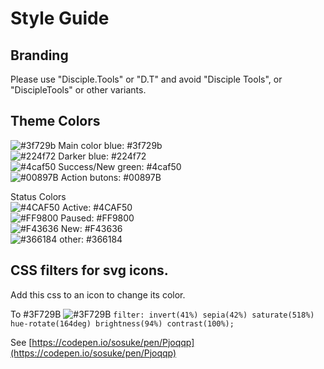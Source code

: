 # Style Guide

## Branding

Please use "Disciple.Tools" or "D.T" and avoid "Disciple Tools", or "DiscipleTools" or other variants.

## Theme Colors

![#3f729b](https://via.placeholder.com/15/3f729b/000000?text=+) Main color blue: \#3f729b  
![\#224f72](https://via.placeholder.com/15/224f72/000000?text=+) Darker blue: \#224f72  
![\#4caf50](https://via.placeholder.com/15/4caf50/000000?text=+) Success/New green: \#4caf50  
![\#00897B](https://via.placeholder.com/15/00897B/000000?text=+) Action butons: \#00897B

Status Colors  
![\#4CAF50](https://via.placeholder.com/15/4CAF50/000000?text=+) Active: \#4CAF50  
![\#FF9800](https://via.placeholder.com/15/FF9800/000000?text=+) Paused: \#FF9800  
![\#F43636](https://via.placeholder.com/15/F43636/000000?text=+) New: \#F43636  
![\#366184](https://via.placeholder.com/15/366184/000000?text=+) other: \#366184

## CSS filters for svg icons.

Add this css to an icon to change its color.

To \#3F729B ![\#3F729B](https://via.placeholder.com/15/3F729B/000000?text=+) `filter: invert(41%) sepia(42%) saturate(518%) hue-rotate(164deg) brightness(94%) contrast(100%);`

See [https://codepen.io/sosuke/pen/Pjoqqp](https://codepen.io/sosuke/pen/Pjoqqp)

